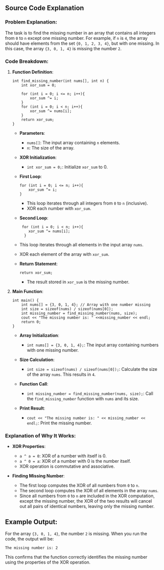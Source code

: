 
## Source Code Explanation

### Problem Explanation:

The task is to find the missing number in an array that contains all integers from `0` to `n` except one missing number. For example, if `n` is `4`, the array should have elements from the set `{0, 1, 2, 3, 4}`, but with one missing. In this case, the array `{3, 0, 1, 4}` is missing the number `2`.

### Code Breakdown:

1.  **Function Definition**:
    
    
    ```
    int find_missing_number(int nums[], int n) {
        int xor_sum = 0;
        
        for (int i = 0; i <= n; i++){
            xor_sum ^= i;
        }
        for (int i = 0; i < n; i++){
            xor_sum ^= nums[i];
        }
        return xor_sum;
    }
    ``` 
    
    -   **Parameters**:
        
        -   `nums[]`: The input array containing `n` elements.
        -   `n`: The size of the array.
    -   **XOR Initialization**:
        
        -   `int xor_sum = 0;`: Initialize `xor_sum` to 0.
    -   **First Loop**:
        
        ```
        for (int i = 0; i <= n; i++){
            xor_sum ^= i;
        }
        ``` 
        
        -   This loop iterates through all integers from `0` to `n` (inclusive).
        -   XOR each number with `xor_sum`.
    -   **Second Loop**:
        
      	```
      	 for (int i = 0; i < n; i++){
      	    xor_sum ^= nums[i];
      	  }
      	``` 
        
	   -   This loop iterates through all elements in the input array `nums`.
       -   XOR each element of the array with `xor_sum`.
    -   **Return Statement**:
       
        
        `return xor_sum;` 
        
        -   The result stored in `xor_sum` is the missing number.
2.  **Main Function**:
    
    ```
    int main() {
        int nums[] = {3, 0, 1, 4}; // Array with one number missing
        int size = sizeof(nums) / sizeof(nums[0]);
        int missing_number = find_missing_number(nums, size);
        cout << "The missing number is: " <<missing_number << endl;
        return 0;
    }
	``` 
    
    -   **Array Initialization**:
        
        -   `int nums[] = {3, 0, 1, 4};`: The input array containing numbers with one missing number.
    -   **Size Calculation**:
        
        -   `int size = sizeof(nums) / sizeof(nums[0]);`: Calculate the size of the array `nums`. This results in `4`.
    -   **Function Call**:
        
        -   `int missing_number = find_missing_number(nums, size);`: Call the `find_missing_number` function with `nums` and its size.
    -   **Print Result**:
        
        -   `cout << "The missing number is: " << missing_number << endl;`: Print the missing number.

### Explanation of Why It Works:

-   **XOR Properties**:
    
    -   `a ^ a = 0`: XOR of a number with itself is 0.
    -   `a ^ 0 = a`: XOR of a number with 0 is the number itself.
    -   XOR operation is commutative and associative.
-   **Finding Missing Number**:
    
    -   The first loop computes the XOR of all numbers from `0` to `n`.
    -   The second loop computes the XOR of all elements in the array `nums`.
    -   Since all numbers from `0` to `n` are included in the XOR computation, except the missing number, the XOR of the two results will cancel out all pairs of identical numbers, leaving only the missing number.

## Example Output:

For the array `{3, 0, 1, 4}`, the number `2` is missing. When you run the code, the output will be:

`The missing number is: 2` 

This confirms that the function correctly identifies the missing number using the properties of the XOR operation.
